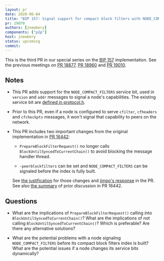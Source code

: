 ```yaml
---
layout: pr
date: 2020-06-04
title: "BIP 157: Signal support for compact block filters with NODE_COMPACT_FILTERS"
pr: 19070
authors: [jnewbery]
components: ["p2p"]
host: jnewbery
status: upcoming
commit:
---
```


This is the third PR in our special series on the [BIP
157](https://github.com/bitcoin/bips/blob/master/bip-0157.mediawiki)
implementation. See the previous meetings on [PR 18877](/18877.html), [PR
18960](/18960.html) and [PR 19010](/19010.html).

## Notes

- This PR adds support for the `NODE_COMPACT_FILTERS` service bit, used in
  `version` and `addr` messages to signal a node's capabilities. The existing
  service bit are
  [defined in protocol.h](https://github.com/bitcoin/bitcoin/blob/5879bfa9a541576100d939d329a2639b79d9e4f9/src/protocol.h#L270-L300).

- Prior to this PR, even if a node is configured to serve `cfilter`,
  `cfheaders` and `cfcheckpts` messages, it won't signal that capability to
  peers on the network.

- This PR includes two important changes from the original implementation
  in [PR 16442](https://github.com/bitcoin/bitcoin/pull/16442):

  - `PrepareBlockFilterRequest()` no longer calls
    `BlockUntilSyncedToCurrentChain()` to avoid blocking the message handler
    thread.

  - `-peerblockfilters` can be set and `NODE_COMPACT_FILTERS` can be signaled
    before the index is fully built.

  See [the
  justification](https://github.com/bitcoin/bitcoin/pull/19070#issuecomment-634142901)
  for those changes and [jimpo's
  response](https://github.com/bitcoin/bitcoin/pull/19070#issuecomment-634940156)
  in the PR. See also [the
  summary](https://github.com/bitcoin/bitcoin/pull/19070#issuecomment-634974738)
  of prior discussion in PR 16442.

## Questions

- What are the implications of `PrepareBlockFilterRequest()` calling into
  `BlockUntilSyncedToCurrentChain()`? What are the implications of not calling
  `BlockUntilSyncedToCurrentChain()`? Which is preferable? Are there any
  alternative solutions?

- What are the potential problems with a node signaling `NODE_COMPACT_FILTERS`
  before its compact block filters index is built? What are the potential
  issues if a node changes its service bits dynamically?

<!-- TODO: uncomment and add meeting log
## Meeting Log

{% irc %}
{% endirc %}
--->
